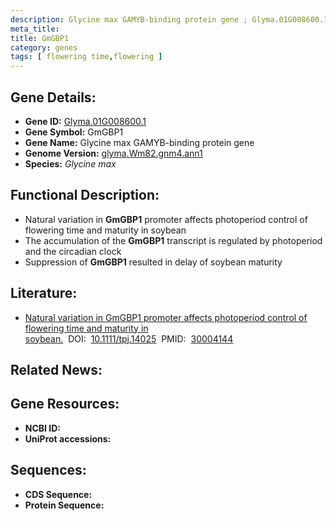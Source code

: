 ```yaml
---
description: Glycine max GAMYB-binding protein gene ; Glyma.01G008600.1 ; Glycine max
meta_title:
title: GmGBP1
category: genes
tags: [ flowering time,flowering ]
---
```


## Gene Details:
- **Gene ID:**	[Glyma.01G008600.1](https://www.maizegdb.org/gene_center/gene/Glyma.01G008600.1)
- **Gene Symbol:** GmGBP1
- **Gene Name:** Glycine max GAMYB-binding protein gene
- **Genome Version:** [glyma.Wm82.gnm4.ann1]()
- **Species:** *Glycine max*

## Functional Description:
   - Natural variation in **GmGBP1** promoter affects photoperiod control of flowering time and maturity in soybean
   - The accumulation of the **GmGBP1** transcript is regulated by photoperiod and the circadian clock
   - Suppression of **GmGBP1** resulted in delay of soybean maturity

## Literature:
   - [Natural variation in GmGBP1 promoter affects photoperiod control of flowering time and maturity in soybean.]( https://onlinelibrary.wiley.com/doi/10.1111/tpj.14025)&nbsp;&nbsp;DOI:&nbsp;&nbsp;[10.1111/tpj.14025](https://onlinelibrary.wiley.com/doi/10.1111/tpj.14025)&nbsp;&nbsp;PMID:&nbsp;&nbsp;[30004144](https://pubmed.ncbi.nlm.nih.gov/30004144/)

## Related News:

## Gene Resources:
- **NCBI ID:** [](https://www.ncbi.nlm.nih.gov/gene/?term=)
- **UniProt accessions:** [](https://www.uniprot.org/uniprotkb//entry)

## Sequences:
- **CDS Sequence:**
- **Protein Sequence:**
